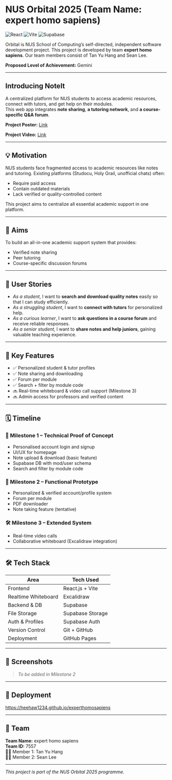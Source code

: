 # NUS Orbital 2025 (Team Name: expert homo sapiens)

![React](https://img.shields.io/badge/React.js-v18.2.0-blue?logo=react)
![Vite](https://img.shields.io/badge/Vite-5.0-purple?logo=vite)
![Supabase](https://img.shields.io/badge/Supabase-backend-green?logo=supabase)

Orbital is NUS School of Computing’s self-directed, independent software development project. This project is developed by team **expert homo sapiens**. Our team members consist of Tan Yu Hang and Sean Lee.

**Proposed Level of Achievement:** Gemini

---

## Introducing NoteIt

A centralized platform for NUS students to access academic resources, connect with tutors, and get help on their modules.  
This web app integrates **note sharing**, **a tutoring network**, and **a course-specific Q&A forum**.

**Project Poster:** [Link](https://drive.google.com/file/d/1wSiVpGjtsWLj64QnCwKp8vcX6sYndxE9/view?usp=sharing)

**Project Video:** [Link](https://drive.google.com/file/d/1FZf47QxsX2rIZgxyLn5DXVD0ak3ookdX/view?usp=drive_link)

---

## 💡 Motivation

NUS students face fragmented access to academic resources like notes and tutoring. Existing platforms (Studocu, Holy Grail, unofficial chats) often:

- Require paid access
- Contain outdated materials
- Lack verified or quality-controlled content

This project aims to centralize all essential academic support in one platform.

---

## 🎯 Aims

To build an all-in-one academic support system that provides:

- Verified note sharing
- Peer tutoring
- Course-specific discussion forums

---

## 👤 User Stories

- _As a student_, I want to **search and download quality notes** easily so that I can study efficiently.
- _As a struggling student_, I want to **connect with tutors** for personalized help.
- _As a curious learner_, I want to **ask questions in a course forum** and receive reliable responses.
- _As a senior student_, I want to **share notes and help juniors**, gaining valuable teaching experience.

---

## 🚀 Key Features

- ✅ Personalized student & tutor profiles
- ✅ Note sharing and downloading
- ✅ Forum per module
- ✅ Search + filter by module code
- 🔜 Real-time whiteboard & video call support (Milestone 3)
- 🔜 Admin access for professors and verified content

---

## 🗓 Timeline

### 🧩 Milestone 1 – Technical Proof of Concept
- Personalised account login and signup
- UI/UX for homepage
- Note upload & download (basic feature)
- Supabase DB with mod/user schema
- Search and filter by module code

### 🔨 Milestone 2 – Functional Prototype
- Personalized & verified account/profile system
- Forum per module
- PDF downloader
- Note taking feature (tentative)

### 🛠 Milestone 3 – Extended System
- Real-time video calls
- Collaborative whiteboard (Excalidraw integration)

---

## 🛠 Tech Stack

| Area                | Tech Used        |
|---------------------|------------------|
| Frontend            | React.js + Vite |
| Realtime Whiteboard | Excalidraw      |
| Backend & DB        | Supabase        |
| File Storage        | Supabase Storage|
| Auth & Profiles     | Supabase Auth   |
| Version Control     | Git + GitHub    |
|Deployment           | GitHub Pages    |

---

## 📸 Screenshots

> _To be added in Milestone 2_

---

## 🧪 Deployment

https://heehaw1234.github.io/experthomosapiens

---

## 🤝 Team

**Team Name:** expert homo sapiens  
**Team ID:** 7557  
👨‍💻 Member 1: Tan Yu Hang  
👩‍💻 Member 2: Sean Lee

---

_This project is part of the NUS Orbital 2025 programme._
